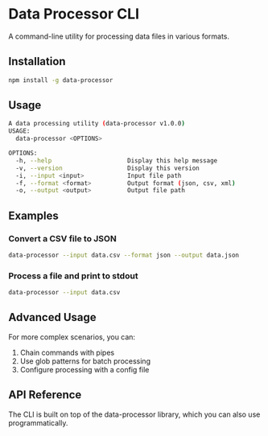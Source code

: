 # Data Processor CLI

A command-line utility for processing data files in various formats.

## Installation

```sh
npm install -g data-processor
```

## Usage

```sh
A data processing utility (data-processor v1.0.0)
USAGE:
  data-processor <OPTIONS>

OPTIONS:
  -h, --help                     Display this help message
  -v, --version                  Display this version
  -i, --input <input>            Input file path
  -f, --format <format>          Output format (json, csv, xml)
  -o, --output <output>          Output file path

```

## Examples

### Convert a CSV file to JSON

```sh
data-processor --input data.csv --format json --output data.json
```

### Process a file and print to stdout

```sh
data-processor --input data.csv
```

## Advanced Usage

For more complex scenarios, you can:

1. Chain commands with pipes
2. Use glob patterns for batch processing
3. Configure processing with a config file

## API Reference

The CLI is built on top of the data-processor library, which you can also use programmatically.
